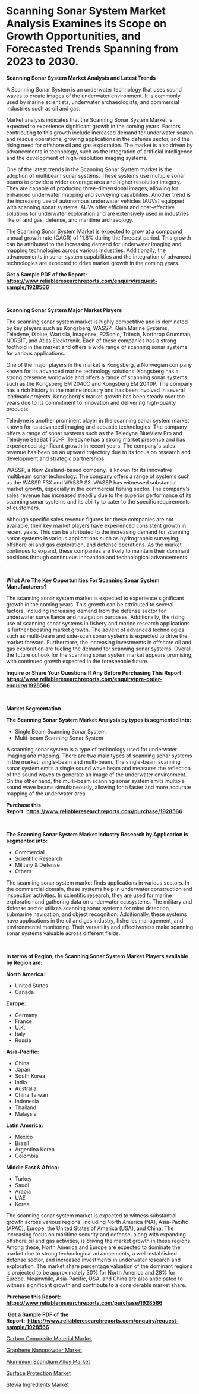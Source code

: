 <p><h1>Scanning Sonar System Market Analysis Examines its Scope on Growth Opportunities, and Forecasted Trends Spanning from 2023 to 2030.</h1></p><p><strong>Scanning Sonar System Market Analysis and Latest Trends</strong></p>
<p><p>A Scanning Sonar System is an underwater technology that uses sound waves to create images of the underwater environment. It is commonly used by marine scientists, underwater archaeologists, and commercial industries such as oil and gas.</p><p>Market analysis indicates that the Scanning Sonar System Market is expected to experience significant growth in the coming years. Factors contributing to this growth include increased demand for underwater search and rescue operations, growing applications in the defense sector, and the rising need for offshore oil and gas exploration. The market is also driven by advancements in technology, such as the integration of artificial intelligence and the development of high-resolution imaging systems.</p><p>One of the latest trends in the Scanning Sonar System market is the adoption of multibeam sonar systems. These systems use multiple sonar beams to provide a wider coverage area and higher resolution imagery. They are capable of producing three-dimensional images, allowing for enhanced underwater mapping and surveying capabilities. Another trend is the increasing use of autonomous underwater vehicles (AUVs) equipped with scanning sonar systems. AUVs offer efficient and cost-effective solutions for underwater exploration and are extensively used in industries like oil and gas, defense, and maritime archaeology.</p><p>The Scanning Sonar System Market is expected to grow at a compound annual growth rate (CAGR) of 11.6% during the forecast period. This growth can be attributed to the increasing demand for underwater imaging and mapping technologies across various industries. Additionally, the advancements in sonar system capabilities and the integration of advanced technologies are expected to drive market growth in the coming years.</p></p>
<p><strong>Get a Sample PDF of the Report:&nbsp; <a href="https://www.reliableresearchreports.com/enquiry/request-sample/1928566">https://www.reliableresearchreports.com/enquiry/request-sample/1928566</a></strong></p>
<p>&nbsp;</p>
<p><strong>Scanning Sonar System Major Market Players</strong></p>
<p><p>The scanning sonar system market is highly competitive and is dominated by key players such as Kongsberg, WASSP, Klein Marine Systems, Teledyne, iXblue, Wartsila, Imagenex, R2Sonic, Tritech, Northrop Grumman, NORBIT, and Atlas Elecktronik. Each of these companies has a strong foothold in the market and offers a wide range of scanning sonar systems for various applications.</p><p>One of the major players in the market is Kongsberg, a Norwegian company known for its advanced marine technology solutions. Kongsberg has a strong presence worldwide and offers a range of scanning sonar systems such as the Kongsberg EM 2040C and Kongsberg EM 2040P. The company has a rich history in the marine industry and has been involved in several landmark projects. Kongsberg's market growth has been steady over the years due to its commitment to innovation and delivering high-quality products.</p><p>Teledyne is another prominent player in the scanning sonar system market known for its advanced imaging and acoustic technologies. The company offers a range of sonar systems such as the Teledyne BlueView Pro and Teledyne SeaBat T50-P. Teledyne has a strong market presence and has experienced significant growth in recent years. The company's sales revenue has been on an upward trajectory due to its focus on research and development and strategic partnerships.</p><p>WASSP, a New Zealand-based company, is known for its innovative multibeam sonar technology. The company offers a range of systems such as the WASSP F3X and WASSP S3. WASSP has witnessed substantial market growth, especially in the commercial fishing sector. The company's sales revenue has increased steadily due to the superior performance of its scanning sonar systems and its ability to cater to the specific requirements of customers.</p><p>Although specific sales revenue figures for these companies are not available, their key market players have experienced consistent growth in recent years. This can be attributed to the increasing demand for scanning sonar systems in various applications such as hydrographic surveying, offshore oil and gas exploration, and defense operations. As the market continues to expand, these companies are likely to maintain their dominant positions through continuous innovation and technological advancements.</p></p>
<p>&nbsp;</p>
<p><strong>What Are The Key Opportunities For Scanning Sonar System Manufacturers?</strong></p>
<p><p>The scanning sonar system market is expected to experience significant growth in the coming years. This growth can be attributed to several factors, including increasing demand from the defense sector for underwater surveillance and navigation purposes. Additionally, the rising use of scanning sonar systems in fishery and marine research applications is further boosting market growth. The advent of advanced technologies such as multi-beam and side-scan sonar systems is expected to drive the market forward. Furthermore, the increasing investments in offshore oil and gas exploration are fueling the demand for scanning sonar systems. Overall, the future outlook for the scanning sonar system market appears promising, with continued growth expected in the foreseeable future.</p></p>
<p><strong>Inquire or Share Your Questions If Any Before Purchasing This Report: <a href="https://www.reliableresearchreports.com/enquiry/pre-order-enquiry/1928566">https://www.reliableresearchreports.com/enquiry/pre-order-enquiry/1928566</a></strong></p>
<p>&nbsp;</p>
<p><strong>Market Segmentation</strong></p>
<p><strong>The Scanning Sonar System Market Analysis by types is segmented into:</strong></p>
<p><ul><li>Single Beam Scanning Sonar System</li><li>Multi-beam Scanning Sonar System</li></ul></p>
<p><p>A scanning sonar system is a type of technology used for underwater imaging and mapping. There are two main types of scanning sonar systems in the market: single-beam and multi-beam. The single-beam scanning sonar system emits a single sound wave beam and measures the reflection of the sound waves to generate an image of the underwater environment. On the other hand, the multi-beam scanning sonar system emits multiple sound wave beams simultaneously, allowing for a faster and more accurate mapping of the underwater area.</p></p>
<p><strong>Purchase this Report:&nbsp;<a href="https://www.reliableresearchreports.com/purchase/1928566">https://www.reliableresearchreports.com/purchase/1928566</a></strong></p>
<p>&nbsp;</p>
<p><strong>The Scanning Sonar System Market Industry Research by Application is segmented into:</strong></p>
<p><ul><li>Commercial</li><li>Scientific Research</li><li>Military & Defense</li><li>Others</li></ul></p>
<p><p>The scanning sonar system market finds applications in various sectors. In the commercial domain, these systems help in underwater construction and inspection activities. In scientific research, they are used for marine exploration and gathering data on underwater ecosystems. The military and defense sector utilizes scanning sonar systems for mine detection, submarine navigation, and object recognition. Additionally, these systems have applications in the oil and gas industry, fisheries management, and environmental monitoring. Their versatility and effectiveness make scanning sonar systems valuable across different fields.</p></p>
<p>&nbsp;</p>
<p><strong>In terms of Region, the Scanning Sonar System Market Players available by Region are:</strong></p>
<p>
    <p> <strong> North America: </strong>
        <ul>
            <li>United States</li>
            <li>Canada</li>
        </ul>
        </p> 
    <p> <strong> Europe: </strong>
        <ul>
            <li>Germany</li>
            <li>France</li>
            <li>U.K.</li>
            <li>Italy</li>
            <li>Russia</li>
        </ul>
        </p> 
    <p> <strong> Asia-Pacific: </strong>
        <ul>
            <li>China</li>
            <li>Japan</li>
            <li>South Korea</li>
            <li>India</li>
            <li>Australia</li>
            <li>China Taiwan</li>
            <li>Indonesia</li>
            <li>Thailand</li>
            <li>Malaysia</li>
        </ul>
        </p> 
    <p> <strong> Latin America: </strong>
        <ul>
            <li>Mexico</li>
            <li>Brazil</li>
            <li>Argentina Korea</li>
            <li>Colombia</li>
        </ul>
        </p> 
    <p> <strong> Middle East & Africa: </strong>
        <ul>
            <li>Turkey</li>
            <li>Saudi</li>
            <li>Arabia</li>
            <li>UAE</li>
            <li>Korea</li>
        </ul>
    </p>
    </p>
<p><p>The scanning sonar system market is expected to witness substantial growth across various regions, including North America (NA), Asia-Pacific (APAC), Europe, the United States of America (USA), and China. The increasing focus on maritime security and defense, along with expanding offshore oil and gas activities, is driving the market growth in these regions. Among these, North America and Europe are expected to dominate the market due to strong technological advancements, a well-established defense sector, and increased investments in underwater research and exploration. The market share percentage valuation of the dominant regions is projected to be approximately 30% for North America and 28% for Europe. Meanwhile, Asia-Pacific, USA, and China are also anticipated to witness significant growth and contribute to a considerable market share.</p></p>
<p><strong>Purchase this Report: <a href="https://www.reliableresearchreports.com/purchase/1928566">https://www.reliableresearchreports.com/purchase/1928566</a></strong></p>
<p>&nbsp;<strong>Get a Sample PDF of the Report:&nbsp;&nbsp;<a href="https://www.reliableresearchreports.com/enquiry/request-sample/1928566">https://www.reliableresearchreports.com/enquiry/request-sample/1928566</a></strong></p>
<p><strong></strong></p>
<p><p><a href="https://medium.com/@wilmaheaney/carbon-composite-material-market-research-report-its-history-and-forecast-2023-to-2030-cf9f8e492ffe">Carbon Composite Material Market</a></p><p><a href="https://medium.com/@vilmalittel/graphene-nanopowder-market-analysis-its-cagr-market-segmentation-and-global-industry-overview-30a934cd5e9c">Graphene Nanopowder Market</a></p><p><a href="https://medium.com/@daishawolff/analyzing-aluminium-scandium-alloy-market-global-industry-perspective-and-forecast-2023-to-2030-eae56d88fe4c">Aluminium Scandium Alloy Market</a></p><p><a href="https://medium.com/@ravenrussel2023/decoding-surface-protection-market-metrics-market-share-trends-and-growth-patterns-68b0ac06a520">Surface Protection Market</a></p><p><a href="https://medium.com/@holliswelch2023/stevia-ingredients-market-analysis-and-sze-forecasted-for-period-from-2023-to-2030-b4e700894864">Stevia Ingredients Market</a></p></p>